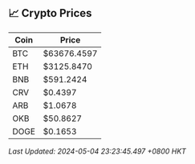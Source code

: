 ## 📈 Crypto Prices

| Coin | Price |
| ---- | ----- |
| BTC | $63676.4597 |
| ETH | $3125.8470 |
| BNB | $591.2424 |
| CRV | $0.4397 |
| ARB | $1.0678 |
| OKB | $50.8627 |
| DOGE | $0.1653 |

_Last Updated: 2024-05-04 23:23:45.497 +0800 HKT_